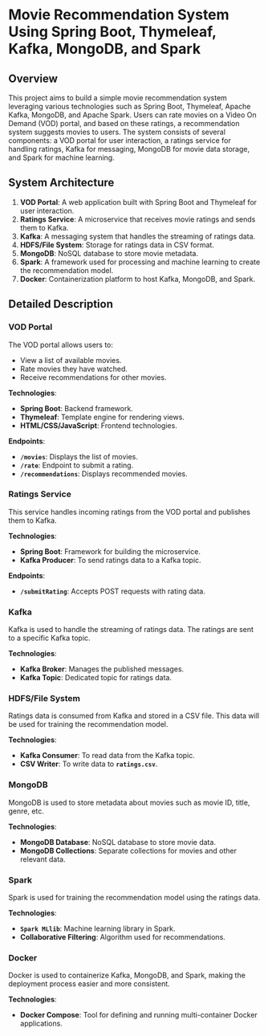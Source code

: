 # **Movie Recommendation System Using Spring Boot, Thymeleaf, Kafka, MongoDB, and Spark**

## **Overview**

This project aims to build a simple movie recommendation system leveraging various technologies such as Spring Boot, Thymeleaf, Apache Kafka, MongoDB, and Apache Spark. Users can rate movies on a Video On Demand (VOD) portal, and based on these ratings, a recommendation system suggests movies to users. The system consists of several components: a VOD portal for user interaction, a ratings service for handling ratings, Kafka for messaging, MongoDB for movie data storage, and Spark for machine learning.

## **System Architecture**

1. **VOD Portal**: A web application built with Spring Boot and Thymeleaf for user interaction.
2. **Ratings Service**: A microservice that receives movie ratings and sends them to Kafka.
3. **Kafka**: A messaging system that handles the streaming of ratings data.
4. **HDFS/File System**: Storage for ratings data in CSV format.
5. **MongoDB**: NoSQL database to store movie metadata.
6. **Spark**: A framework used for processing and machine learning to create the recommendation model.
7. **Docker**: Containerization platform to host Kafka, MongoDB, and Spark.

## **Detailed Description**

### **VOD Portal**

The VOD portal allows users to:

- View a list of available movies.
- Rate movies they have watched.
- Receive recommendations for other movies.

**Technologies**:

- **Spring Boot**: Backend framework.
- **Thymeleaf**: Template engine for rendering views.
- **HTML/CSS/JavaScript**: Frontend technologies.

**Endpoints**:

- **`/movies`**: Displays the list of movies.
- **`/rate`**: Endpoint to submit a rating.
- **`/recommendations`**: Displays recommended movies.

### **Ratings Service**

This service handles incoming ratings from the VOD portal and publishes them to Kafka.

**Technologies**:

- **Spring Boot**: Framework for building the microservice.
- **Kafka Producer**: To send ratings data to a Kafka topic.

**Endpoints**:

- **`/submitRating`**: Accepts POST requests with rating data.

### **Kafka**

Kafka is used to handle the streaming of ratings data. The ratings are sent to a specific Kafka topic.

**Technologies**:

- **Kafka Broker**: Manages the published messages.
- **Kafka Topic**: Dedicated topic for ratings data.

### **HDFS/File System**

Ratings data is consumed from Kafka and stored in a CSV file. This data will be used for training the recommendation model.

**Technologies**:

- **Kafka Consumer**: To read data from the Kafka topic.
- **CSV Writer**: To write data to **`ratings.csv`**.

### **MongoDB**

MongoDB is used to store metadata about movies such as movie ID, title, genre, etc.

**Technologies**:

- **MongoDB Database**: NoSQL database to store movie data.
- **MongoDB Collections**: Separate collections for movies and other relevant data.

### **Spark**

Spark is used for training the recommendation model using the ratings data.

**Technologies**:

- **`Spark MLlib`**: Machine learning library in Spark.
- **Collaborative Filtering**: Algorithm used for recommendations.

### **Docker**

Docker is used to containerize Kafka, MongoDB, and Spark, making the deployment process easier and more consistent.

**Technologies**:

- **Docker Compose**: Tool for defining and running multi-container Docker applications.
